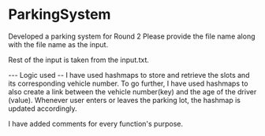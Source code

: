 # ParkingSystem
Developed a parking system for Round 2
Please provide the file name along with the file name as the input.

Rest of the input is taken from the input.txt.

--- Logic used --
I have used hashmaps to store and retrieve the slots and its corresponding vehicle number.
To go further, I have used hashmaps to also create a link between the vehicle number(key) and the age of the driver (value).
Whenever user enters or leaves the parking lot, the hashmap is updated accordingly.

I have added comments for every function's purpose.


